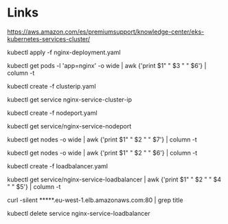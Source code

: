 # Links

https://aws.amazon.com/es/premiumsupport/knowledge-center/eks-kubernetes-services-cluster/

kubectl apply -f nginx-deployment.yaml

kubectl get pods -l 'app=nginx' -o wide | awk {'print $1" " $3 " " $6'} | column -t


kubectl create -f clusterip.yaml

kubectl get service nginx-service-cluster-ip


kubectl create -f nodeport.yaml

kubectl get service/nginx-service-nodeport

kubectl get nodes -o wide |  awk {'print $1" " $2 " " $7'} | column -t

kubectl get nodes -o wide |  awk {'print $1" " $2 " " $6'} | column -t


kubectl create -f loadbalancer.yaml

kubectl get service/nginx-service-loadbalancer |  awk {'print $1" " $2 " " $4 " " $5'} | column -t

curl -silent *****.eu-west-1.elb.amazonaws.com:80 | grep title

kubectl delete service nginx-service-loadbalancer